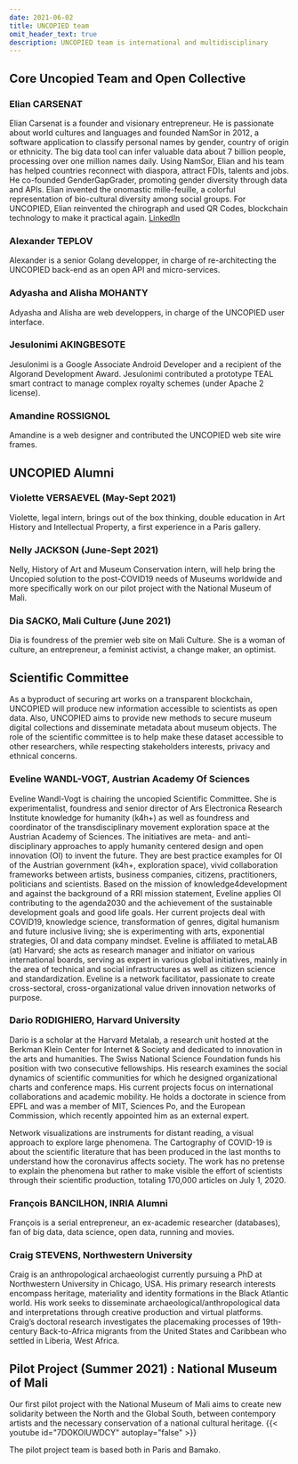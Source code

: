 ```yaml
---
date: 2021-06-02
title: UNCOPIED team
omit_header_text: true
description: UNCOPIED team is international and multidisciplinary
---
```


## Core Uncopied Team and Open Collective

### Elian CARSENAT
Elian Carsenat is a founder and visionary entrepreneur. He is passionate about world cultures and languages and founded NamSor in 2012, a software application to classify personal names by gender, country of origin or ethnicity. The big data tool can infer valuable data about 7 billion people, processing over one million names daily. Using NamSor, Elian and his team has helped countries reconnect with diaspora, attract FDIs, talents and jobs.
He co-founded GenderGapGrader, promoting gender diversity through data and APIs. Elian invented the onomastic mille-feuille, a colorful representation of bio-cultural diversity among social groups.
For UNCOPIED, Elian reinvented the chirograph and used QR Codes, blockchain technology to make it practical again. 
[LinkedIn](https://www.linkedin.com/in/eliancarsenat/) 

### Alexander TEPLOV
Alexander is a senior Golang developper, in charge of re-architecting the UNCOPIED back-end as an open API and micro-services.

### Adyasha and Alisha MOHANTY
Adyasha and Alisha are web developpers, in charge of the UNCOPIED user interface. 

### Jesulonimi AKINGBESOTE
Jesulonimi is a Google Associate Android Developer and a recipient of the Algorand Development Award. Jesulonimi contributed a prototype TEAL smart contract to manage complex royalty schemes (under Apache 2 license).

### Amandine ROSSIGNOL
Amandine is a web designer and contributed the UNCOPIED web site wire frames.

## UNCOPIED Alumni

### Violette VERSAEVEL (May-Sept 2021)
Violette, legal intern, brings out of the box thinking, double education in Art History and Intellectual Property, a first experience in a Paris gallery.

### Nelly JACKSON (June-Sept 2021)
Nelly, History of Art and Museum Conservation intern, will help bring the Uncopied solution to the post-COVID19 needs of Museums worldwide and more specifically work on our pilot project with the National Museum of Mali.

### Dia SACKO, Mali Culture (June 2021)
Dia is foundress of the premier web site on Mali Culture. She is a woman of culture, an entrepreneur, a feminist activist, a change maker, an optimist.

## Scientific Committee
As a byproduct of securing art works on a transparent blockchain, UNCOPIED will produce new information accessible to scientists as open data. Also, UNCOPIED aims to provide new methods to secure museum digital collections and disseminate metadata about museum objects. The role of the scientific committee is to help make these dataset accessible to other researchers, while respecting stakeholders interests, privacy and ethnical concerns. 

### Eveline WANDL-VOGT, Austrian Academy Of Sciences
Eveline Wandl-Vogt is chairing the uncopied Scientific Committee. 
She is experimentalist, foundress and senior director of Ars Electronica Research Institute knowledge for humanity (k4h+) as well as foundress and coordinator of the transdisciplinary movement exploration space at the Austrian Academy of Sciences. The initiatives are meta- and anti-disciplinary approaches to apply humanity centered design and open innovation (OI) to invent the future. They are best practice examples for OI of the Austrian government (k4h+, exploration space), vivid collaboration frameworks between artists, business companies, citizens, practitioners, politicians and scientists.
Based on the mission of knowledge4development and against the background of a RRI mission statement, Eveline applies OI contributing to the agenda2030 and the achievement of the sustainable development goals and good life goals.
Her current projects deal with COVID19, knowledge science, transformation of genres, digital humanism and future inclusive living; she is experimenting with arts, exponential strategies, OI and data company mindset.
Eveline is affiliated to metaLAB (at) Harvard; she acts as research manager and initiator on various international boards, serving as expert in various global initiatives, mainly in the area of technical and social infrastructures as well as citizen science and standardization.
Eveline is a network facilitator, passionate to create cross-sectoral, cross-organizational value driven innovation networks of purpose.

### Dario RODIGHIERO, Harvard University
Dario is a scholar at the Harvard Metalab, a research unit hosted at the Berkman Klein Center for Internet & Society and dedicated to innovation in the arts and humanities. The Swiss National Science Foundation funds his position with two consecutive fellowships. His research examines the social dynamics of scientific communities for which he designed organizational charts and conference maps. His current projects focus on international collaborations and academic mobility. He holds a doctorate in science from EPFL and was a member of MIT, Sciences Po, and the European Commission, which recently appointed him as an external expert.

Network visualizations are instruments for distant reading, a visual approach to explore large phenomena. The Cartography of COVID-19 is about the scientific literature that has been produced in the last months to understand how the coronavirus affects society. The work has no pretense to explain the phenomena but rather to make visible the effort of scientists through their scientific production, totaling 170,000 articles on July 1, 2020.

### François BANCILHON, INRIA Alumni
François is a serial entrepreneur, an ex-academic researcher (databases), fan of big data, data science, open data, running and movies.

### Craig STEVENS, Northwestern University
Craig is an anthropological archaeologist currently pursuing a PhD at Northwestern University in Chicago, USA. His primary research interests encompass heritage, materiality and identity formations in the Black Atlantic world. His work seeks to disseminate archaeological/anthropological data and interpretations through creative production and virtual platforms. Craig’s doctoral research investigates the placemaking processes of 19th-century Back-to-Africa migrants from the United States and Caribbean who settled in Liberia, West Africa.

## Pilot Project (Summer 2021) : National Museum of Mali

Our first pilot project with the National Museum of Mali aims to create new solidarity between the North and the Global South, between contempory artists and the necessary conservation of a national cultural heritage. 
{{< youtube id="7DOKOlUWDCY" autoplay="false" >}}

The pilot project team is based both in Paris and Bamako. 




